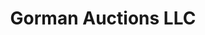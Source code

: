 ---
title: "Gorman Auctions LLC"
url: /colorado-springs/gorman-auctions-llc/
shop: Gebrauchtwaren
---